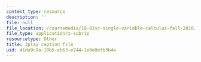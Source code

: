 ```yaml
---
content_type: resource
description: ''
file: null
file_location: /coursemedia/18-01sc-single-variable-calculus-fall-2010/41da9c9a18b5eb63e2441e0e0efb3b4a_kCPVBl953eY.srt
file_type: application/x-subrip
resourcetype: Other
title: 3play caption file
uid: 41da9c9a-18b5-eb63-e244-1e0e0efb3b4a
---
```


